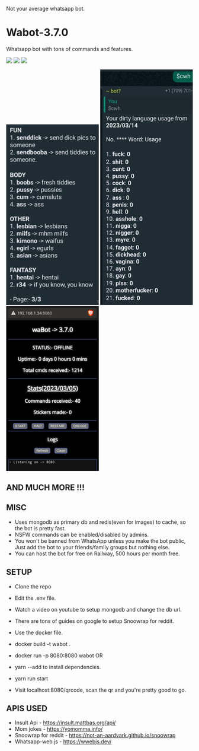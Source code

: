 Not your average whatsapp bot. 

# Wabot-3.7.0
Whatsapp bot with tons of commands and features.

<p float="left">
  <img src="https://github.com/pvnotpv/wabot/blob/main/imgs/1.gif?raw=true" width="250" />
  <img src="https://github.com/pvnotpv/wabot/blob/main/imgs/2.gif?raw=true" width="250" />
   <img src="https://github.com/pvnotpv/wabot/blob/main/imgs/3.gif?raw=true" width="250" />
</p>

<p float="left">
  <img src="https://github.com/pvnotpv/wabot/blob/main/imgs/4.jpg?raw=true" width="250" />
  <img src="https://github.com/pvnotpv/wabot/blob/main/imgs/cwh.jpg?raw=true" width="250" />
  <img src="https://github.com/pvnotpv/wabot/blob/main/imgs/5.jpg?raw=true" width="250" />
</p>

## AND MUCH MORE !!!

## MISC

- Uses mongodb as primary db and redis(even for images) to cache, so the bot is pretty fast.
- NSFW commands can be enabled/disabled by admins.
- You won't be banned from WhatsApp unless you make the bot public, Just add the bot to your friends/family groups but nothing else.
- You can host the bot for free on Railway, 500 hours per month free. 

## SETUP

- Clone the repo 
- Edit the .env file.
- Watch a video on youtube to setup mongodb and change the db url.
- There are tons of guides on google to setup Snoowrap for reddit.

- Use the docker file.
- docker build -t wabot .
- docker run -p 8080:8080 wabot
OR
- yarn --add to install dependencies.
- yarn run start
- Visit localhost:8080/qrcode, scan the qr and you're pretty good to go.

## APIS USED

- Insult Api - https://insult.mattbas.org/api/
- Mom jokes - https://yomomma.info/
- Snoowrap for reddit - https://not-an-aardvark.github.io/snoowrap
- Whatsapp-web.js - https://wwebjs.dev/
